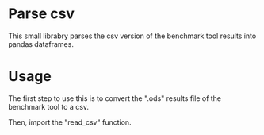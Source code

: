 # Parse csv
This small librabry parses the csv version of the benchmark tool results into pandas dataframes.

# Usage
The first step to use this is to convert the ".ods" results file of the benchmark tool to a csv.

Then, import the "read_csv" function.
